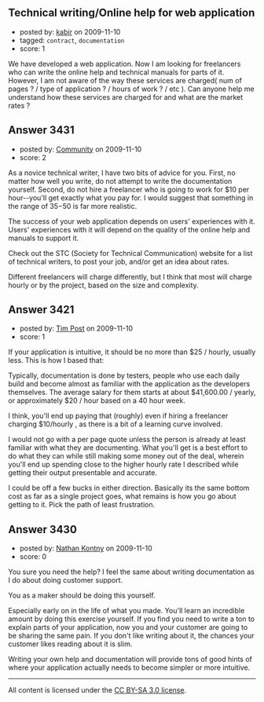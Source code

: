 ## Technical writing/Online help for web application

- posted by: [kabir](https://stackexchange.com/users/-1/849-kabir) on 2009-11-10
- tagged: `contract`, `documentation`
- score: 1

We have developed a web application. Now I am looking for freelancers who can write the online help and technical manuals for parts of it. However, I am not aware of the way these services are charged( num of pages ? / type of application ? / hours of work ? / etc ). Can anyone help me understand how these services are charged for and what are the market rates ?


## Answer 3431

- posted by: [Community](https://stackexchange.com/users/-1/-1-community) on 2009-11-10
- score: 2

As a novice technical writer, I have two bits of advice for you. First, no matter how well you write, do not attempt to write the documentation yourself. Second, do not hire a freelancer who is going to work for $10 per hour--you'll get exactly what you pay for. I would suggest that something in the range of $35-$50 is far more realistic. 

The success of your web application depends on users' experiences with it. Users' experiences with it will depend on the quality of the online help and manuals to support it. 

Check out the STC (Society for Technical Communication) website for a list of technical writers, to post your job, and/or get an idea about rates.

Different freelancers will charge differently, but I think that most will charge hourly or by the project, based on the size and complexity.


## Answer 3421

- posted by: [Tim Post](https://stackexchange.com/users/-1/1343-tim-post) on 2009-11-10
- score: 1

If your application is intuitive, it should be no more than $25 / hourly, usually less. This is how I based that:

Typically, documentation is done by testers, people who use each daily build and become almost as familiar with the application as the developers themselves. The average salary for them starts at about $41,600.00 / yearly, or approximately $20 / hour based on a 40 hour week.

I think, you'll end up paying that (roughly) even if hiring a freelancer charging $10/hourly , as there is a bit of a learning curve involved. 

I would not go with a per page quote unless the person is already at least familiar with what they are documenting. What you'll get is a best effort to do what they can while still making some money out of the deal, wherein you'll end up spending close to the higher hourly rate I described while getting their output presentable and accurate.

I could be off a few bucks in either direction. Basically its the same bottom cost as far as a single project goes, what remains is how you go about getting to it. Pick the path of least frustration.



## Answer 3430

- posted by: [Nathan Kontny](https://stackexchange.com/users/-1/973-nathan-kontny) on 2009-11-10
- score: 0

You sure you need the help? I feel the same about writing documentation as I do about doing customer support.

You as a maker should be doing this yourself.

Especially early on in the life of what you made. You'll learn an incredible amount by doing this exercise yourself. If you find you need to write a ton to explain parts of your application, now you and your customer are going to be sharing the same pain. If you don't like writing about it, the chances your customer likes reading about it is slim.

Writing your own help and documentation will provide tons of good hints of where your application actually needs to become simpler or more intuitive.



---

All content is licensed under the [CC BY-SA 3.0 license](https://creativecommons.org/licenses/by-sa/3.0/).
